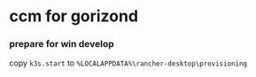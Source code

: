 # ccm for gorizond


### prepare for win develop

copy `k3s.start` to `%LOCALAPPDATA%\rancher-desktop\provisioning`